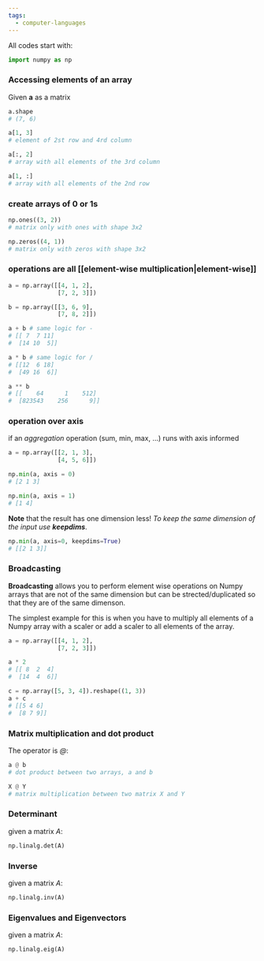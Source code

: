 ```yaml
---
tags:
  - computer-languages
---
```

All codes start with:
```python
import numpy as np
```

### Accessing elements of an array

Given **a** as a matrix
```python
a.shape
# (7, 6)

a[1, 3]
# element of 2st row and 4rd column

a[:, 2]
# array with all elements of the 3rd column

a[1, :]
# array with all elements of the 2nd row
```

### create arrays of 0 or 1s
```python
np.ones((3, 2))
# matrix only with ones with shape 3x2

np.zeros((4, 1))
# matrix only with zeros with shape 3x2
```

### operations are all [[element-wise multiplication|element-wise]]

```python
a = np.array([[4, 1, 2],
              [7, 2, 3]])

b = np.array([[3, 6, 9],
              [7, 8, 2]])

a + b # same logic for -
# [[ 7  7 11]
#  [14 10  5]]

a * b # same logic for /
# [[12  6 18]
#  [49 16  6]]

a ** b
# [[    64      1    512]
#  [823543    256      9]]
```

### operation over axis

if an *aggregation* operation (sum, min, max, ...) runs with axis informed
```python
a = np.array([[2, 1, 3],
              [4, 5, 6]])

np.min(a, axis = 0)
# [2 1 3]

np.min(a, axis = 1)
# [1 4]
```

**Note** that the result has one dimension less! *To keep the same dimension of the input use **keepdims***.

```python
np.min(a, axis=0, keepdims=True)
# [[2 1 3]]
```

### Broadcasting

**Broadcasting** allows you to perform element wise operations on Numpy arrays that are not of the same dimension but can be strected/duplicated so that they are of the same dimenson.

The simplest example for this is when you have to multiply all elements of a Numpy array with a scaler or add a scaler to all elements of the array.

```python
a = np.array([[4, 1, 2],
              [7, 2, 3]])

a * 2
# [[ 8  2  4]
#  [14  4  6]]

c = np.array([5, 3, 4]).reshape((1, 3))
a + c
# [[5 4 6]
#  [8 7 9]]
```

### Matrix multiplication and dot product

The operator is *@*:

```python
a @ b
# dot product between two arrays, a and b

X @ Y
# matrix multiplication between two matrix X and Y
```

### Determinant

given a matrix *A*:
```python
np.linalg.det(A)
```
### Inverse

given a matrix *A*:
```python
np.linalg.inv(A)
```
### Eigenvalues and Eigenvectors

given a matrix *A*:
```python
np.linalg.eig(A)
```

